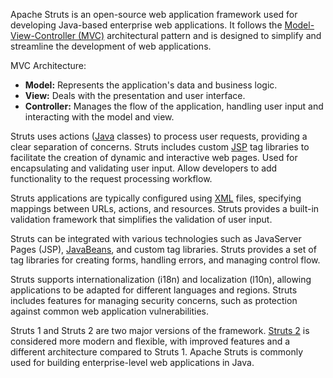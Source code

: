 Apache Struts is an open-source web application framework used for developing Java-based enterprise web applications. It follows the [Model-View-Controller (MVC)](../misc/mvc.md) architectural pattern and is designed to simplify and streamline the development of web applications.

MVC Architecture:

- **Model:** Represents the application's data and business logic.
- **View:** Deals with the presentation and user interface.
- **Controller:** Manages the flow of the application, handling user input and interacting with the model and view.

Struts uses actions ([Java](../programming/java.md) classes) to process user requests, providing a clear separation of concerns. Struts includes custom [JSP](../misc/jsp.md) tag libraries to facilitate the creation of dynamic and interactive web pages. Used for encapsulating and validating user input. Allow developers to add functionality to the request processing workflow.

Struts applications are typically configured using [XML](../programming/xml.md) files, specifying mappings between URLs, actions, and resources. Struts provides a built-in validation framework that simplifies the validation of user input.

Struts can be integrated with various technologies such as JavaServer Pages (JSP), [JavaBeans](../misc/ejb.md), and custom tag libraries. Struts provides a set of tag libraries for creating forms, handling errors, and managing control flow.

Struts supports internationalization (i18n) and localization (l10n), allowing applications to be adapted for different languages and regions. Struts includes features for managing security concerns, such as protection against common web application vulnerabilities.

Struts 1 and Struts 2 are two major versions of the framework. [Struts 2](../frameworks/struts2.md) is considered more modern and flexible, with improved features and a different architecture compared to Struts 1. Apache Struts is commonly used for building enterprise-level web applications in Java.
